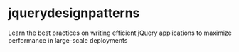 # jquerydesignpatterns
Learn the best practices on writing efficient jQuery applications to maximize performance in large-scale deployments
